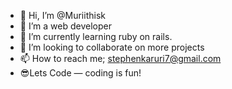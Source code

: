 - 👋 Hi, I’m @Muriithisk
- 👀 I’m a web developer
- 🌱 I’m currently learning  ruby on rails.
- 💞️ I’m looking to collaborate on more projects 
- 📫 How to reach me; stephenkaruri7@gmail.com
- 😎Lets Code — coding is fun!

<!---
Muriithisk/Muriithisk is a ✨ special ✨ repository because its `README.md` (this file) appears on your GitHub profile.
You can click the Preview link to take a look at your changes.
--->
